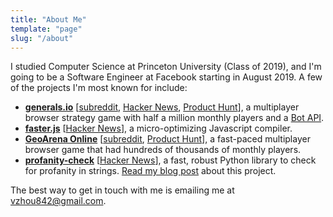 ```yaml
---
title: "About Me"
template: "page"
slug: "/about"
---
```


I studied Computer Science at Princeton University (Class of 2019), and I'm going to be a Software Engineer at Facebook starting in August 2019. A few of the projects I'm most known for include:

- [**generals.io**](http://generals.io) [[subreddit](https://reddit.com/r/generalsio), [Hacker News](https://news.ycombinator.com/item?id=13145781), [Product Hunt](https://www.producthunt.com/posts/generals-io)], a multiplayer browser strategy game with half a million monthly players and a [Bot API](http://dev.generals.io).
- [**faster.js**](https://github.com/vzhou842/faster.js) [[Hacker News](https://news.ycombinator.com/item?id=16886494)], a micro-optimizing Javascript compiler.
- [**GeoArena Online**](https://geoarena.online) [[subreddit](https://reddit.com/r/geoarena), [Product Hunt](https://www.producthunt.com/posts/geoarena-online)], a fast-paced multiplayer browser game that had hundreds of thousands of monthly players.
- [**profanity-check**](https://github.com/vzhou842/profanity-check) [[Hacker News](https://news.ycombinator.com/item?id=18777950)], a fast, robust Python library to check for profanity in strings. [Read my blog post](/blog/better-profanity-detection-with-scikit-learn) about this project.

The best way to get in touch with me is emailing me at [vzhou842@gmail.com](mailto:vzhou842@gmail.com).
